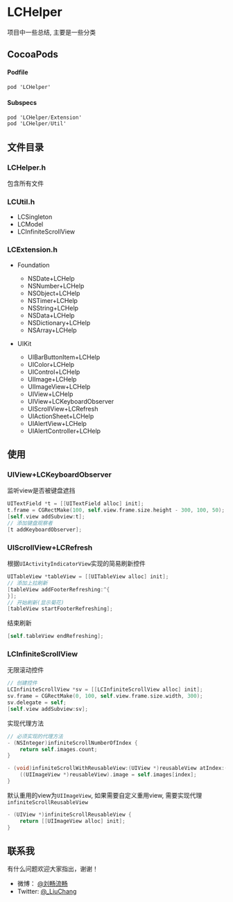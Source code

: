 # LCHelper
项目中一些总结, 主要是一些分类

## CocoaPods

#### Podfile

```objective-c
pod 'LCHelper' 
```
#### Subspecs

```objective-c
pod 'LCHelper/Extension' 
pod 'LCHelper/Util' 
```

## 文件目录

### LCHelper.h

包含所有文件

### LCUtil.h 

- LCSingleton 
- LCModel
- LCInfiniteScrollView


### LCExtension.h

- Foundation
  - NSDate+LCHelp
  - NSNumber+LCHelp
  - NSObject+LCHelp
  - NSTimer+LCHelp
  - NSString+LCHelp
  - NSData+LCHelp
  - NSDictionary+LCHelp
  - NSArray+LCHelp

- UIKit

  - UIBarButtonItem+LCHelp
  - UIColor+LCHelp
  - UIControl+LCHelp
  - UIImage+LCHelp
  - UIImageView+LCHelp
  - UIView+LCHelp
  - UIView+LCKeyboardObserver
  - UIScrollView+LCRefresh
  - UIActionSheet+LCHelp
  - UIAlertView+LCHelp
  - UIAlertController+LCHelp

## 使用

### UIView+LCKeyboardObserver

监听view是否被键盘遮挡

```objective-c
UITextField *t = [[UITextField alloc] init];
t.frame = CGRectMake(100, self.view.frame.size.height - 300, 100, 50);
[self.view addSubview:t];
// 添加键盘观察者
[t addKeyboardObserver];
```

### UIScrollView+LCRefresh

根据`UIActivityIndicatorView`实现的简易刷新控件

```objective-c
UITableView *tableView = [[UITableView alloc] init];
// 添加上拉刷新
[tableView addFooterRefreshing:^{
}];
// 开始刷新(显示菊花)
[tableView startFooterRefreshing];
```

结束刷新

```objective-c
[self.tableView endRefreshing];
```

### LCInfiniteScrollView

无限滚动控件

```objective-c
// 创建控件
LCInfiniteScrollView *sv = [[LCInfiniteScrollView alloc] init];
sv.frame = CGRectMake(0, 100, self.view.frame.size.width, 300);
sv.delegate = self;
[self.view addSubview:sv];
```

实现代理方法

```objective-c
// 必须实现的代理方法
- (NSInteger)infiniteScrollNumberOfIndex {
    return self.images.count;
}

- (void)infiniteScrollWithReusableView:(UIView *)reusableView atIndex:(NSInteger)index {
    ((UIImageView *)reusableView).image = self.images[index];
}
```

默认重用的view为`UIImageView`, 如果需要自定义重用view, 需要实现代理`infiniteScrollReusableView`

```objective-c
- (UIView *)infiniteScrollReusableView {
    return [[UIImageView alloc] init];
}
```



## 联系我

有什么问题欢迎大家指出，谢谢！

- 微博： [@刘畅流畅](http://weibo.com/liuchang712)
- Twitter: [@_LiuChang](https://twitter.com/_LiuChang)
